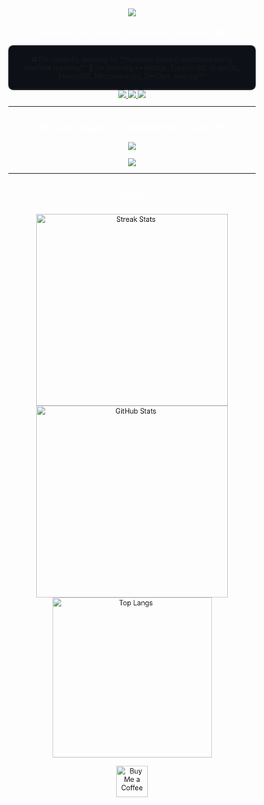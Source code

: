 <img align="right" src="" />

<h1 align="center">
  <img src="https://readme-typing-svg.herokuapp.com/?font=Righteous&size=35&color=FFFFFF&center=true&vCenter=true&width=500&height=70&duration=4000&lines=Hi+There!+%F0%9F%91%8B;+I'm+Dhananjai+Pratap+Singh!;Welcome+to+my+GitHub+Profile!" />
</h1>

<h3 align="center" style="color: #FFFFFF;">
  A passionate software developer from India 🇮🇳
</h3>

<div align="center" style="background-color: #0D1117; padding: 20px; border-radius: 10px;">
  ✪ I’m currently working on **dynamic pricing prediction using machine learning**  
  🌱 I’m learning **Next.js, TypeScript, GraphQL, MongoDB, Microservices, DevOps, Angular**
</div>

<div align="center">
  <a href="mailto:dhananjaips111@example.com">
    <img src="https://img.shields.io/badge/Gmail-333333?style=for-the-badge&logo=gmail&logoColor=red" />
  </a>
  <a href="https://linkedin.com/in/dhananjaips" target="_blank">
    <img src="https://img.shields.io/badge/LinkedIn-0077B5?style=for-the-badge&logo=linkedin&logoColor=white" />
  </a>
  <a href="https://DhananjaiPS.github.io" target="_blank">
     <img src="https://img.shields.io/badge/Portfolio-FF5722?style=for-the-badge&logo=todoist&logoColor=white" />
  </a>
</div>

<hr/>

<h2 align="center" style="color: #FFFFFF;">⚒️ Languages · Frameworks · Tools ⚒️</h2>

<div align="center">
  <img src="https://skillicons.dev/icons?i=python,java,c,html,css,js,ts," />
  <br/><br/>
  <img src="https://skillicons.dev/icons?i=react,arduino,nextjs,graphql,express,prisma,mongodb,mysql" />
</div>

<hr/>

<h2 align="center" style="color: #FFFFFF;">⚡ Stats ⚡</h2>

<div align="center">
  <img width="390" src="https://github-readme-streak-stats.herokuapp.com/?user=DhananjaiPS&count_private=true&theme=dark&border_radius=10" alt="Streak Stats"/>
  <img width="390" src="https://github-readme-stats-salesp07.vercel.app/api?username=DhananjaiPS&count_private=true&show_icons=true&theme=dark&border_radius=10" alt="GitHub Stats"/>
  <br/>
  <img width="325" src="https://github-readme-stats-salesp07.vercel.app/api/top-langs/?username=DhananjaiPS&hide=HTML&langs_count=8&layout=compact&theme=dark&border_radius=10" alt="Top Langs"/>
</div>

<br/>

<div align="center">
  <a href="https://ko-fi.com/V7V4RAK9C" target="_blank">
    <img height="64" src="https://storage.ko-fi.com/cdn/kofi1.png?v=3" alt="Buy Me a Coffee" />
  </a>
</div>
